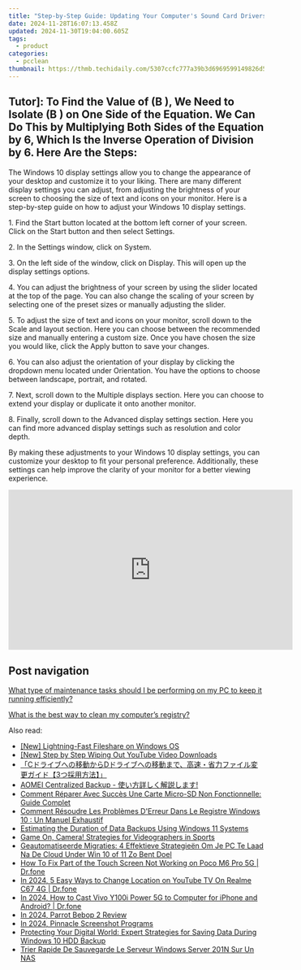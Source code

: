 ```yaml
---
title: "Step-by-Step Guide: Updating Your Computer's Sound Card Drivers - YL Software Solutions"
date: 2024-11-28T16:07:13.458Z
updated: 2024-11-30T19:04:00.605Z
tags:
  - product
categories:
  - pcclean
thumbnail: https://thmb.techidaily.com/5307ccfc777a39b3d6969599149826d5178dfcbddb72a6dfb46b368d884a1028.jpg
---
```


## Tutor]: To Find the Value of \(B \), We Need to Isolate \(B \) on One Side of the Equation. We Can Do This by Multiplying Both Sides of the Equation by 6, Which Is the Inverse Operation of Division by 6. Here Are the Steps:

The Windows 10 display settings allow you to change the appearance of your desktop and customize it to your liking. There are many different display settings you can adjust, from adjusting the brightness of your screen to choosing the size of text and icons on your monitor. Here is a step-by-step guide on how to adjust your Windows 10 display settings. 

1\. Find the Start button located at the bottom left corner of your screen. Click on the Start button and then select Settings.

2\. In the Settings window, click on System.

3\. On the left side of the window, click on Display. This will open up the display settings options. 

4\. You can adjust the brightness of your screen by using the slider located at the top of the page. You can also change the scaling of your screen by selecting one of the preset sizes or manually adjusting the slider.

5\. To adjust the size of text and icons on your monitor, scroll down to the Scale and layout section. Here you can choose between the recommended size and manually entering a custom size. Once you have chosen the size you would like, click the Apply button to save your changes.

6\. You can also adjust the orientation of your display by clicking the dropdown menu located under Orientation. You have the options to choose between landscape, portrait, and rotated.

7\. Next, scroll down to the Multiple displays section. Here you can choose to extend your display or duplicate it onto another monitor.

8\. Finally, scroll down to the Advanced display settings section. Here you can find more advanced display settings such as resolution and color depth. 

By making these adjustments to your Windows 10 display settings, you can customize your desktop to fit your personal preference. Additionally, these settings can help improve the clarity of your monitor for a better viewing experience.

<!-- affiliate ads begin -->
<iframe width="560" height="315" src="https://www.youtube.com/embed/QPAKth3O_5c?si=3YDfzJAZMDp1gFRz" title="YouTube video player" frameborder="0" allow="accelerometer; autoplay; clipboard-write; encrypted-media; gyroscope; picture-in-picture; web-share" referrerpolicy="strict-origin-when-cross-origin" allowfullscreen></iframe>
<!-- affiliate ads end -->

## Post navigation

[What type of maintenance tasks should I be performing on my PC to keep it running efficiently?](https://tools.techidaily.com/pcclean/products/)

[What is the best way to clean my computer’s registry?](https://tools.techidaily.com/pcclean/products/)

<ins class="adsbygoogle"
     style="display:block"
     data-ad-format="autorelaxed"
     data-ad-client="ca-pub-7571918770474297"
     data-ad-slot="1223367746"></ins>

<ins class="adsbygoogle"
     style="display:block"
     data-ad-client="ca-pub-7571918770474297"
     data-ad-slot="8358498916"
     data-ad-format="auto"
     data-full-width-responsive="true"></ins>

<span class="atpl-alsoreadstyle">Also read:</span>
<div><ul>
<li><a href="https://fox-helps.techidaily.com/new-lightning-fast-fileshare-on-windows-os/"><u>[New] Lightning-Fast Fileshare on Windows OS</u></a></li>
<li><a href="https://youtube-stream.techidaily.com/new-step-by-step-wiping-out-youtube-video-downloads/"><u>[New] Step by Step Wiping Out YouTube Video Downloads</u></a></li>
<li><a href="https://win-hot.techidaily.com/cd3/"><u>「Cドライブへの移動からDドライブへの移動まで、高速・省力ファイル変更ガイド【3つ採用方法】」</u></a></li>
<li><a href="https://win-docs.techidaily.com/aomei-centralized-backup/"><u>AOMEI Centralized Backup - 使い方詳しく解説します!</u></a></li>
<li><a href="https://win-hot.techidaily.com/comment-reparer-avec-succes-une-carte-micro-sd-non-fonctionnelle-guide-complet/"><u>Comment Réparer Avec Succès Une Carte Micro-SD Non Fonctionnelle: Guide Complet</u></a></li>
<li><a href="https://win-hot.techidaily.com/comment-resoudre-les-problemes-derreur-dans-le-registre-windows-10-un-manuel-exhaustif/"><u>Comment Résoudre Les Problèmes D'Erreur Dans Le Registre Windows 10 : Un Manuel Exhaustif</u></a></li>
<li><a href="https://win-hot.techidaily.com/estimating-the-duration-of-data-backups-using-windows-11-systems/"><u>Estimating the Duration of Data Backups Using Windows 11 Systems</u></a></li>
<li><a href="https://screen-mirroring-recording.techidaily.com/game-on-camera-strategies-for-videographers-in-sports/"><u>Game On, Camera! Strategies for Videographers in Sports</u></a></li>
<li><a href="https://win-hot.techidaily.com/geautomatiseerde-migraties-4-effektieve-strategieen-om-je-pc-te-laad-na-de-cloud-under-win-10-of-11-zo-bent-doel/"><u>Geautomatiseerde Migraties: 4 Effektieve Strategieën Om Je PC Te Laad Na De Cloud Under Win 10 of 11 Zo Bent Doel</u></a></li>
<li><a href="https://howto.techidaily.com/how-to-fix-part-of-the-touch-screen-not-working-on-poco-m6-pro-5g-drfone-by-drfone-fix-android-problems-fix-android-problems/"><u>How To Fix Part of the Touch Screen Not Working on Poco M6 Pro 5G | Dr.fone</u></a></li>
<li><a href="https://change-location.techidaily.com/in-2024-5-easy-ways-to-change-location-on-youtube-tv-on-realme-c67-4g-drfone-by-drfone-virtual-android/"><u>In 2024, 5 Easy Ways to Change Location on YouTube TV On Realme C67 4G | Dr.fone</u></a></li>
<li><a href="https://screen-mirror.techidaily.com/in-2024-how-to-cast-vivo-y100i-power-5g-to-computer-for-iphone-and-android-drfone-by-drfone-android/"><u>In 2024, How to Cast Vivo Y100i Power 5G to Computer for iPhone and Android? | Dr.fone</u></a></li>
<li><a href="https://extra-guidance.techidaily.com/in-2024-parrot-bebop-2-review/"><u>In 2024, Parrot Bebop 2 Review</u></a></li>
<li><a href="https://screen-activity-recording.techidaily.com/in-2024-pinnacle-screenshot-programs/"><u>In 2024, Pinnacle Screenshot Programs</u></a></li>
<li><a href="https://win-hot.techidaily.com/protecting-your-digital-world-expert-strategies-for-saving-data-during-windows-10-hdd-backup/"><u>Protecting Your Digital World: Expert Strategies for Saving Data During Windows 10 HDD Backup</u></a></li>
<li><a href="https://win-hot.techidaily.com/trier-rapide-de-sauvegarde-le-serveur-windows-server-201n-sur-un-nas/"><u>Trier Rapide De Sauvegarde Le Serveur Windows Server 201N Sur Un NAS</u></a></li>
</ul></div>

